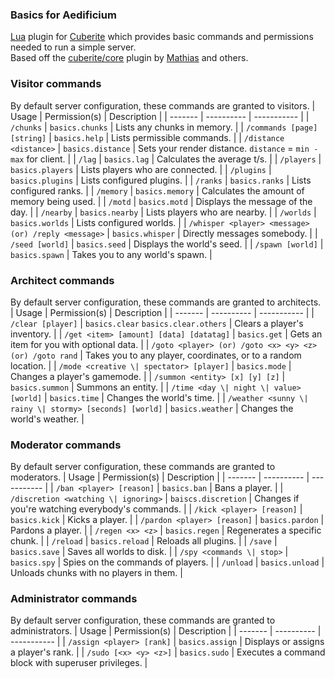### Basics for Aedificium
[Lua](https://lua.org) plugin for [Cuberite](https://cuberite.org) which provides basic commands and permissions needed to run a simple server.
<br>
Based off the [cuberite/core](https://github.com/cuberite/Core) plugin by [Mathias](https://github.com/mathiascode) and others.

### Visitor commands
By default server configuration, these commands are granted to visitors.
| Usage | Permission(s) | Description |
| ------- | ---------- | ----------- |
| `/chunks` | `basics.chunks` | Lists any chunks in memory. |
| `/commands [page] [string]` | `basics.help` | Lists permissible commands. |
| `/distance <distance>` | `basics.distance` | Sets your render distance. `distance` = `min - max` for client. |
| `/lag` | `basics.lag` | Calculates the average t/s. |
| `/players` | `basics.players` | Lists players who are connected. |
| `/plugins` | `basics.plugins` | Lists configured plugins. |
| `/ranks` | `basics.ranks` | Lists configured ranks. |
| `/memory` | `basics.memory` | Calculates the amount of memory being used. |
| `/motd` | `basics.motd` | Displays the message of the day. |
| `/nearby` | `basics.nearby` | Lists players who are nearby. |
| `/worlds` | `basics.worlds` | Lists configured worlds. |
| `/whisper <player> <message> (or) /reply <message>` | `basics.whisper` | Directly messages somebody. |
| `/seed [world]` | `basics.seed` | Displays the world's seed. |
| `/spawn [world]` | `basics.spawn` | Takes you to any world's spawn. |

### Architect commands
By default server configuration, these commands are granted to architects.
| Usage | Permission(s) | Description |
| ------- | ---------- | ----------- |
| `/clear [player]` | `basics.clear` `basics.clear.others` | Clears a player's inventory. |
| `/get <item> [amount] [data] [datatag]` | `basics.get` | Gets an item for you with optional data. |
| `/goto <player> (or) /goto <x> <y> <z> (or) /goto rand` | Takes you to any player, coordinates, or to a random location. |
| `/mode <creative \| spectator> [player]` | `basics.mode` | Changes a player's gamemode. |
| `/summon <entity> [x] [y] [z]` | `basics.summon` | Summons an entity. |
| `/time <day \| night \| value> [world]` | `basics.time` | Changes the world's time. |
| `/weather <sunny \| rainy \| stormy> [seconds] [world]` | `basics.weather` | Changes the world's weather. |

### Moderator commands
By default server configuration, these commands are granted to moderators.
| Usage | Permission(s) | Description |
| ------- | ---------- | ----------- |
| `/ban <player> [reason]` | `basics.ban` | Bans a player. |
| `/discretion <watching \| ignoring>` | `baiscs.discretion` | Changes if you're watching everybody's commands. |
| `/kick <player> [reason]` | `basics.kick` | Kicks a player. |
| `/pardon <player> [reason]` | `basics.pardon` | Pardons a player. |
| `/regen <x> <z>` | `basics.regen` | Regenerates a specific chunk. |
| `/reload` | `basics.reload` | Reloads all plugins. |
| `/save` | `basics.save` | Saves all worlds to disk. |
| `/spy <commands \| stop>` | `basics.spy` | Spies on the commands of players. |
| `/unload` | `basics.unload` | Unloads chunks with no players in them. |

### Administrator commands
By default server configuration, these commands are granted to administrators.
| Usage | Permission(s) | Description |
| ------- | ---------- | ----------- |
| `/assign <player> [rank]` | `basics.assign` | Displays or assigns a player's rank. |
| `/sudo [<x> <y> <z>]` | `basics.sudo` | Executes a command block with superuser privileges. |